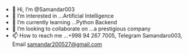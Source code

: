 - 👋 Hi, I’m @Samandar003
- 👀 I’m interested in ...Artificial Intelligence
- 🌱 I’m currently learning ...Python Backend
- 💞️ I’m looking to collaborate on ...a prestigious company
- 📫 How to reach me ...+998 94 267 7005, Telegram Samandaro003, Email samandar200527@gmail.com

<!---
Samandar003/Samandar003 is a ✨ special ✨ repository because its `README.md` (this file) appears on your GitHub profile.
You can click the Preview link to take a look at your changes.
--->
